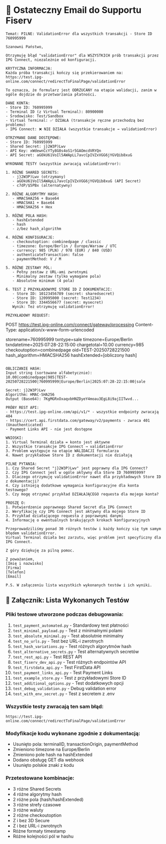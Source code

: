 # 📧 Ostateczny Email do Supportu Fiserv

```
Temat: PILNE: ValidationError dla wszystkich transakcji - Store ID 760995999

Szanowni Państwo,

Otrzymuję błąd "validationError" dla WSZYSTKICH prób transakcji przez IPG Connect, niezależnie od konfiguracji.

KRYTYCZNA INFORMACJA:
Każda próba transakcji kończy się przekierowaniem na:
https://test.ipg-online.com/connect/redirectToFinalPage/validationError

To oznacza, że formularz jest ODRZUCANY na etapie walidacji, zanim w ogóle dojdzie do przetwarzania płatności.

DANE KONTA:
- Store ID: 760995999
- Terminal ID (z Virtual Terminal): 80900000
- Środowisko: Test/Sandbox
- Virtual Terminal: ✅ DZIAŁA (transakcje ręczne przechodzą bez problemu)
- IPG Connect: ❌ NIE DZIAŁA (wszystkie transakcje → validationError)

OTRZYMANE DANE DOSTĘPOWE:
- Store ID: 760995999
- Shared Secret: j}2W3P)Lwv
- API Key: xWdewnCcYTy8G0s4oS1r5GAOmcdVRYQn
- API Secret: aGOkU61VoIl5AWApLL7avcCpIVZxVGG6jYGVQib8xuG

WYKONANE TESTY (wszystkie zwracają validationError):

1. RÓŻNE SHARED SECRETS:
   - j}2W3P)Lwv (otrzymany)
   - aGOkU61VoIl5AWApLL7avcCpIVZxVGG6jYGVQib8xuG (API Secret)
   - c7dP/$5PBx (alternatywny)

2. RÓŻNE ALGORYTMY HASH:
   - HMACSHA256 + Base64
   - HMACSHA1 + Base64
   - HMACSHA256 + Hex

3. RÓŻNE POLA HASH:
   - hashExtended
   - hash
   - z/bez hash_algorithm

4. RÓŻNE KONFIGURACJE:
   - checkoutoption: combinedpage / classic
   - timezone: Europe/Berlin / Europe/Warsaw / UTC
   - currency: 985 (PLN) / 978 (EUR) / 840 (USD)
   - authenticateTransaction: false
   - paymentMethod: V / M

5. RÓŻNE ZESTAWY PÓL:
   - Pełny zestaw z URL-ami zwrotnymi
   - Minimalny zestaw (tylko wymagane pola)
   - Absolutne minimum (4 pola)

6. TEST Z PRZYKŁADOWYMI STORE ID Z DOKUMENTACJI:
   - Store ID: 10123456789 (secret: sharedsecret)
   - Store ID: 120995000 (secret: Test1234)
   - Store ID: 3344556677 (secret: mysecret)
   Wynik: Też otrzymuję validationError!

PRZYKŁADOWY REQUEST:
```
POST https://test.ipg-online.com/connect/gateway/processing
Content-Type: application/x-www-form-urlencoded

storename=760995999
txntype=sale
timezone=Europe/Berlin
txndatetime=2025:07:28-22:15:00
chargetotal=10.00
currency=985
checkoutoption=combinedpage
oid=TEST-20250728221500
hash_algorithm=HMACSHA256
hashExtended=[obliczony hash]
```

OBLICZANIE HASH:
Input string (sortowane alfabetycznie):
10.00|combinedpage|985|TEST-20250728221500|760995999|Europe/Berlin|2025:07:28-22:15:00|sale

Secret: j}2W3P)Lwv
Algorithm: HMAC-SHA256
Output (Base64): 7KgMGRxOxaqvbHNZDyeY4moau3EgL8i9ajIITwvd...

PRÓBY REST API:
- https://test.ipg-online.com/api/v1/* - wszystkie endpointy zwracają 404
- https://cert.api.firstdata.com/gateway/v2/payments - zwraca 401 (Unauthenticated)
- Payment Links API - nie jest dostępne

WNIOSKI:
1. Virtual Terminal działa = konto jest aktywne
2. Wszystkie transakcje IPG Connect → validationError
3. Problem występuje na etapie WALIDACJI formularza
4. Nawet przykładowe Store ID z dokumentacji nie działają

PILNE PYTANIA:
1. Czy Shared Secret "j}2W3P)Lwv" jest poprawny dla IPG Connect?
2. Czy IPG Connect jest w ogóle aktywny dla Store ID 760995999?
3. Dlaczego otrzymuję validationError nawet dla przykładowych Store ID z dokumentacji?
4. Czy istnieją dodatkowe wymagania konfiguracyjne dla konta testowego?
5. Czy mogę otrzymać przykład DZIAŁAJĄCEGO requesta dla mojego konta?

PROSZĘ O:
1. Potwierdzenie poprawnego Shared Secret dla IPG Connect
2. Weryfikację czy IPG Connect jest aktywny dla mojego Store ID
3. Przykład działającego requesta z poprawnymi danymi
4. Informację o ewentualnych brakujących krokach konfiguracyjnych

Przeprowadziliśmy ponad 30 różnych testów i każdy kończy się tym samym błędem validationError. 
Virtual Terminal działa bez zarzutu, więc problem jest specyficzny dla IPG Connect.

Z góry dziękuję za pilną pomoc.

Z poważaniem,
[Imię i nazwisko]
[Firma]
[Telefon]
[Email]

P.S. W załączeniu lista wszystkich wykonanych testów i ich wyniki.
```

## 📎 Załącznik: Lista Wykonanych Testów

### Pliki testowe utworzone podczas debugowania:
1. `test_payment_automated.py` - Standardowy test płatności
2. `test_minimal_payload.py` - Test z minimalnymi polami
3. `test_absolute_minimal.py` - Test absolutnie minimalny
4. `test_no_urls.py` - Test bez URL-i zwrotnych
5. `test_hash_variations.py` - Test różnych algorytmów hash
6. `test_alternative_secrets.py` - Test alternatywnych secretów
7. `test_rest_api.py` - Test REST API
8. `test_fiserv_dev_api.py` - Test różnych endpointów API
9. `test_firstdata_api.py` - Test FirstData API
10. `test_payment_links_api.py` - Test Payment Links
11. `test_example_store.py` - Test z przykładowymi Store ID
12. `test_additional_options.py` - Test dodatkowych opcji
13. `test_debug_validation.py` - Debug validation error
14. `test_with_env_secret.py` - Test z secretem z .env

### Wszystkie testy zwracają ten sam błąd:
```
https://test.ipg-online.com/connect/redirectToFinalPage/validationError
```

### Modyfikacje kodu wykonane zgodnie z dokumentacją:
- Usunięto pola: terminalID, transactionOrigin, paymentMethod
- Zmieniono timezone na Europe/Berlin
- Zmieniono pole hash na hashExtended
- Dodano obsługę GET dla webhook
- Usunięto polskie znaki z kodu

### Przetestowane kombinacje:
- 3 różne Shared Secrets
- 4 różne algorytmy hash
- 2 różne pola (hash/hashExtended)
- 3 różne strefy czasowe
- 3 różne waluty
- 2 różne checkoutoption
- Z i bez 3D Secure
- Z i bez URL-i zwrotnych
- Różne formaty timestamp
- Różne kolejności pól w hashu